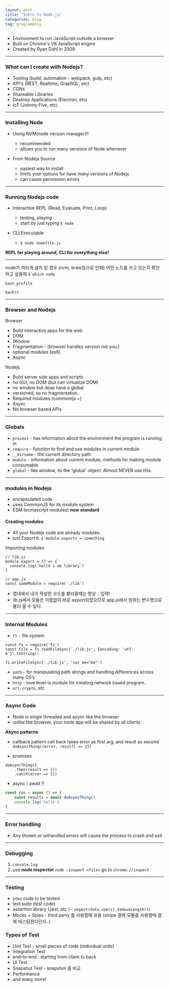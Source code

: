 ```yaml
---
layout: post
title: "Intro to Node.js"
categories: blog
tag: programming
---
```



* Environment to run JavaScript outside a browser
* Built on Chrome's V8 JavaScript engine
* Created by Ryan Dahl in 2009

- - - -

### What can I create with Nodejs?

* Tooling (build, automation - webpack, gulp, etc)
* API's (REST, Realtime, GraphQL, etc)
* CDNs
* Shareable Libraries
* Desktop Applications (Electron, etc)
* IoT (Johnny Five, etc)

- - - -

### Installing Node

* Using NVM(node version manager)!!

  * recommended
  * allows you to run many versions of Node whenever

* From Nodejs Source

  * easiest way to install
  * limits your options for have many versions of Nodejs
  * can cause permission errors

- - - -

### Running Nodejs code

* Interactive REPL (Read, Evaluate, Print, Loop)
	* testing, playing
	* start by just typing `$ node`

* CLI Executable
	* `$ node somefile.js`

**REPL for playing around, CLI for everything else!**

- - - -

node가 여러개 설치 된 경우 (nvm, brew등으로 인해) 어떤 노드를 쓰고 있는지 확인 하고 싶을때 `$ which node`

`bash_profile`

`bashrc`

- - - -
### Browser and Nodejs

Browser

* Build interactive apps for the web
* DOM
* Window
* Fragmentation - (browser handles version not you.)
* optional modules (es6)
* Async

Nodejs

* Build server side apps and scripts
* no GUI, no DOM (but can virtualize DOM)
* no window but dose have a global
* versioned, so no fragmentation.
* Required modules (commomjs +)
* Async
* No browser based APIs

- - - -

### Globals

* `process` - has information about the environment the program is running in
* `require` - function to find and use modules in current module
* `__dirname` - the current directory path
* `module` - information about current module, methods for making module consumable
* `global` - like window, its the 'global' object. Almost NEVER use this.

- - - -

### modules in Nodejs

* encapsulated code
* uses CommonJS for its module system
* ESM (ecmascript modules) **new standard**

#### Creating modules

* All your Nodejs code are already modules.
* just Export it. `$ module.exports = something`

Importing modules

```node
// lib.js
module.export = () => {
  console.log('hello i am library')
}
```

```node
// app.js
const someModule = require('./lib')
```

* 앱내에서 내가 작성한 코드를 불러올때는 항상 `.` 입력!
* lib.js에서 모듈은 이름없이 바로 export되었으므로 app.js에서 원하는 변수명으로 불러 올 수 있다.

- - - -

### Internal Modules

* `fs` - file system

```node
const fs = require('fs')
const file = fs.readFileSync('./lib.js', {encoding: 'utf-8'}).toString()

fs.writeFileSync('./lib.js', 'var me="me"')
```

* `path` - for manipulating path strings and handling differences across many OS’s
* `http` - love level-is module for creating network based program..
* `url`, `crypto`, etc

- - - -

### Async Code

* Node is single threaded and async like the browser
* unlike the browser, your node app will be shared by all clients


**Async patterns**
* callback pattern
call back takes error as first arg, and result as second
`doAsyncThing((error, result) => {})`


* promises
```
doAsyncThing()
	.then(result => {})
	.catch(error => {})
```

* async / await  !!
```js
const run = async () => {
	const results = await doAsyncThing()
	console.log('hello')
}
```



- - - -

### Error handling
* Any thrown or unhandled errors will cause the process to crash and exit


- - - -


### Debugging

1. `console.log`
2. use **node inspector** `node —inspect <file>`
go to `chrome://inspect`


- - - -

### Testing
* your code to be tested
* test suite  (test code)
* assertion library (Jest, etc ) - `expect(data.users).toHaveLength(1)`
* Mocks + Spies - third party 를 사용할때 유용 (stripe 결제 모듈을 사용할때 결제 테스팅한다던지..)


### Types of Test
* Unit Test - small pieces of code (individual units)
* Integration Test
* end-to-end : starting from client to back
* UI Test
* Snapshot Test - snapshot 을 비교
* Performance
* and many more!


